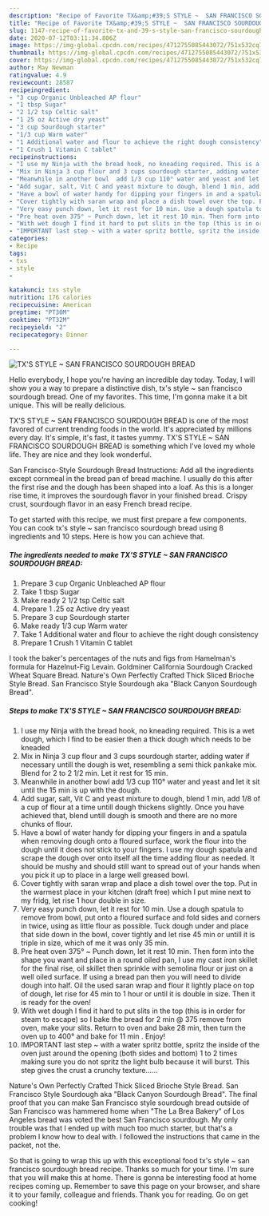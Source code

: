 ```yaml
---
description: "Recipe of Favorite TX&amp;#39;S STYLE ~  SAN FRANCISCO SOURDOUGH BREAD"
title: "Recipe of Favorite TX&amp;#39;S STYLE ~  SAN FRANCISCO SOURDOUGH BREAD"
slug: 1147-recipe-of-favorite-tx-and-39-s-style-san-francisco-sourdough-bread
date: 2020-07-12T03:11:34.806Z
image: https://img-global.cpcdn.com/recipes/4712755085443072/751x532cq70/txs-style-san-francisco-sourdough-bread-recipe-main-photo.jpg
thumbnail: https://img-global.cpcdn.com/recipes/4712755085443072/751x532cq70/txs-style-san-francisco-sourdough-bread-recipe-main-photo.jpg
cover: https://img-global.cpcdn.com/recipes/4712755085443072/751x532cq70/txs-style-san-francisco-sourdough-bread-recipe-main-photo.jpg
author: May Newman
ratingvalue: 4.9
reviewcount: 28587
recipeingredient:
- "3 cup Organic Unbleached AP flour"
- "1 tbsp Sugar"
- "2 1/2 tsp Celtic salt"
- "1 25 oz Active dry yeast"
- "3 cup Sourdough starter"
- "1/3 cup Warm water"
- "1 Additional water and flour to achieve the right dough consistency"
- "1 Crush 1 Vitamin C tablet"
recipeinstructions:
- "I use my Ninja with the bread hook, no kneading required. This is a wet dough, which I find to be easier then a thick dough which needs to be kneaded"
- "Mix in Ninja 3 cup flour and 3 cups sourdough starter, adding water if necessary untill the dough is wet, resembling a semi thick pankake mix. Blend for 2 to 2 1/2 min. Let it rest for 15 min."
- "Meanwhile in another bowl  add 1/3 cup 110° water and yeast and let it sit until the 15 min is up with the dough."
- "Add sugar, salt, Vit C and yeast mixture to dough, blend 1 min, add 1/8  of a cup of flour at a time untill dough thickens slightly. Once you have achieved that, blend untill dough is smooth and there are no more chunks of flour."
- "Have a bowl of water handy for dipping your fingers in and a spatula when removing dough onto a floured surface, work the flour into the dough until it does not stick to your fingers. I use my dough spatula and scrape the dough over onto itself all the time adding flour as needed.  It should be mushy and should still want to spread out of your hands when you pick it up to place in a large well greased bowl."
- "Cover tightly with saran wrap and place a dish towel over the top. Put in the warmest place in your kitchen (draft free) which I put mine next to my fridg, let rise 1 hour double in size."
- "Very easy punch down, let it rest for 10 min. Use a dough spatula to remove from bowl, put onto a floured surface and fold sides and corners in twice, using as little flour as possible. Tuck dough under and place that side down in the bowl, cover tightly and let rise 45 min or untill it is triple in size, which of me it was only 35 min."
- "Pre heat oven 375° ~ Punch down, let it rest 10 min. Then form into the shape you want and place in a round oiled pan, I use my cast iron skillet for the final rise, oil skillet then sprinkle with semolina flour or just on a well oiled surface. If using a bread pan then you will need to divide dough into half.  Oil the used saran wrap and flour it lightly place on top of dough, let rise for 45 min to 1 hour or until it is double in size. Then it is ready for the oven!"
- "With wet dough I find it hard to put slits in the top (this is in order for steam to escape) so I bake the bread for 2 min @ 375 remove from oven, make your slits. Return to oven and bake 28 min, then turn the oven up to 400° and bake for 11 min . Enjoy!"
- "IMPORTANT last step ~ with a water spritz bottle, spritz the inside of the oven just around the opening (both sides and bottom) 1 to 2 times making sure you do not spritz the light bulb because it will burst. This step gives the crust a crunchy texture......"
categories:
- Recipe
tags:
- txs
- style
- 

katakunci: txs style  
nutrition: 176 calories
recipecuisine: American
preptime: "PT30M"
cooktime: "PT32M"
recipeyield: "2"
recipecategory: Dinner

---
```



![TX&#39;S STYLE ~  SAN FRANCISCO SOURDOUGH BREAD](https://img-global.cpcdn.com/recipes/4712755085443072/751x532cq70/txs-style-san-francisco-sourdough-bread-recipe-main-photo.jpg)

Hello everybody, I hope you're having an incredible day today. Today, I will show you a way to prepare a distinctive dish, tx&#39;s style ~  san francisco sourdough bread. One of my favorites. This time, I'm gonna make it a bit unique. This will be really delicious.

TX&#39;S STYLE ~  SAN FRANCISCO SOURDOUGH BREAD is one of the most favored of current trending foods in the world. It's appreciated by millions every day. It's simple, it's fast, it tastes yummy. TX&#39;S STYLE ~  SAN FRANCISCO SOURDOUGH BREAD is something which I've loved my whole life. They are nice and they look wonderful.

San Francisco-Style Sourdough Bread Instructions: Add all the ingredients except cornmeal in the bread pan of bread machine. I usually do this after the first rise and the dough has been shaped into a loaf. As this is a longer rise time, it improves the sourdough flavor in your finished bread. Crispy crust, sourdough flavor in an easy French bread recipe.


To get started with this recipe, we must first prepare a few components. You can cook tx&#39;s style ~  san francisco sourdough bread using 8 ingredients and 10 steps. Here is how you can achieve that.

<!--inarticleads1-->

##### The ingredients needed to make TX&#39;S STYLE ~  SAN FRANCISCO SOURDOUGH BREAD:

1. Prepare 3 cup Organic Unbleached AP flour
1. Take 1 tbsp Sugar
1. Make ready 2 1/2 tsp Celtic salt
1. Prepare 1 .25 oz Active dry yeast
1. Prepare 3 cup Sourdough starter
1. Make ready 1/3 cup Warm water
1. Take 1 Additional water and flour to achieve the right dough consistency
1. Prepare 1 Crush 1 Vitamin C tablet


I took the baker&#39;s percentages of the nuts and figs from Hamelman&#39;s formula for Hazelnut-Fig Levain. Goldminer California Sourdough Cracked Wheat Square Bread. Nature&#39;s Own Perfectly Crafted Thick Sliced Brioche Style Bread. San Francisco Style Sourdough aka &#34;Black Canyon Sourdough Bread&#34;. 

<!--inarticleads2-->

##### Steps to make TX&#39;S STYLE ~  SAN FRANCISCO SOURDOUGH BREAD:

1. I use my Ninja with the bread hook, no kneading required. This is a wet dough, which I find to be easier then a thick dough which needs to be kneaded
1. Mix in Ninja 3 cup flour and 3 cups sourdough starter, adding water if necessary untill the dough is wet, resembling a semi thick pankake mix. Blend for 2 to 2 1/2 min. Let it rest for 15 min.
1. Meanwhile in another bowl  add 1/3 cup 110° water and yeast and let it sit until the 15 min is up with the dough.
1. Add sugar, salt, Vit C and yeast mixture to dough, blend 1 min, add 1/8  of a cup of flour at a time untill dough thickens slightly. Once you have achieved that, blend untill dough is smooth and there are no more chunks of flour.
1. Have a bowl of water handy for dipping your fingers in and a spatula when removing dough onto a floured surface, work the flour into the dough until it does not stick to your fingers. I use my dough spatula and scrape the dough over onto itself all the time adding flour as needed.  It should be mushy and should still want to spread out of your hands when you pick it up to place in a large well greased bowl.
1. Cover tightly with saran wrap and place a dish towel over the top. Put in the warmest place in your kitchen (draft free) which I put mine next to my fridg, let rise 1 hour double in size.
1. Very easy punch down, let it rest for 10 min. Use a dough spatula to remove from bowl, put onto a floured surface and fold sides and corners in twice, using as little flour as possible. Tuck dough under and place that side down in the bowl, cover tightly and let rise 45 min or untill it is triple in size, which of me it was only 35 min.
1. Pre heat oven 375° ~ Punch down, let it rest 10 min. Then form into the shape you want and place in a round oiled pan, I use my cast iron skillet for the final rise, oil skillet then sprinkle with semolina flour or just on a well oiled surface. If using a bread pan then you will need to divide dough into half.  Oil the used saran wrap and flour it lightly place on top of dough, let rise for 45 min to 1 hour or until it is double in size. Then it is ready for the oven!
1. With wet dough I find it hard to put slits in the top (this is in order for steam to escape) so I bake the bread for 2 min @ 375 remove from oven, make your slits. Return to oven and bake 28 min, then turn the oven up to 400° and bake for 11 min . Enjoy!
1. IMPORTANT last step ~ with a water spritz bottle, spritz the inside of the oven just around the opening (both sides and bottom) 1 to 2 times making sure you do not spritz the light bulb because it will burst. This step gives the crust a crunchy texture......


Nature&#39;s Own Perfectly Crafted Thick Sliced Brioche Style Bread. San Francisco Style Sourdough aka &#34;Black Canyon Sourdough Bread&#34;. The final proof that you can make San Francisco style sourdough bread outside of San Francisco was hammered home when &#34;The La Brea Bakery&#34; of Los Angeles bread was voted the best San Francisco sourdough. My only trouble was that I ended up with much too much starter, but that&#39;s a problem I know how to deal with. I followed the instructions that came in the packet, not the. 

So that is going to wrap this up with this exceptional food tx&#39;s style ~  san francisco sourdough bread recipe. Thanks so much for your time. I'm sure that you will make this at home. There is gonna be interesting food at home recipes coming up. Remember to save this page on your browser, and share it to your family, colleague and friends. Thank you for reading. Go on get cooking!
